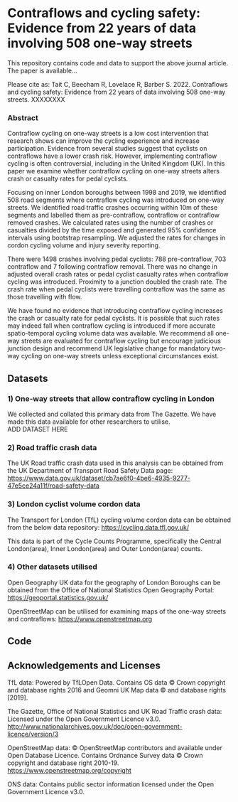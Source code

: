 # Contraflows and cycling safety: Evidence from 22 years of data involving 508 one-way streets  

This repository contains code and data to support the above journal article. The paper is available... 

Please cite as:
Tait C, Beecham R, Lovelace R, Barber S. 2022. Contraflows and cycling safety: Evidence from 22 years of data involving 508 one-way streets. XXXXXXXX

### Abstract
Contraflow cycling on one-way streets is a low cost intervention that research shows can
improve the cycling experience and increase participation. Evidence from several studies
suggest that cyclists on contraflows have a lower crash risk. However, implementing contraflow
cycling is often controversial, including in the United Kingdom (UK). In this paper we examine
whether contraflow cycling on one-way streets alters crash or casualty rates for pedal cyclists.  

Focusing on inner London boroughs between 1998 and 2019, we identified 508 road segments
where contraflow cycling was introduced on one-way streets. We identified road traffic crashes
occurring within 10m of these segments and labelled them as pre-contraflow, contraflow or
contraflow removed crashes. We calculated rates using the number of crashes or casualties
divided by the time exposed and generated 95% confidence intervals using bootstrap
resampling. We adjusted the rates for changes in cordon cycling volume and injury severity
reporting.  

There were 1498 crashes involving pedal cyclists: 788 pre-contraflow, 703 contraflow and 7
following contraflow removal. There was no change in adjusted overall crash rates or pedal
cyclist casualty rates when contraflow cycling was introduced. Proximity to a junction doubled
the crash rate. The crash rate when pedal cyclists were travelling contraflow was the same as
those travelling with flow.  

We have found no evidence that introducing contraflow cycling increases the crash or casualty
rate for pedal cyclists. It is possible that such rates may indeed fall when contraflow cycling is
introduced if more accurate spatio-temporal cycling volume data was available. We recommend
all one-way streets are evaluated for contraflow cycling but encourage judicious junction design and recommend UK legislative change for mandatory two-way cycling on one-way streets unless exceptional circumstances exist.

## Datasets
### 1) One-way streets that allow contraflow cycling in London
We collected and collated this primary data from The Gazette. We have made this data available for other researchers to utilise.  
ADD DATASET HERE


### 2) Road traffic crash data
The UK Road traffic crash data used in this analysis can be obtained from the UK Department of Transport Road Safety Data page:
https://www.data.gov.uk/dataset/cb7ae6f0-4be6-4935-9277-47e5ce24a11f/road-safety-data

### 3) London cyclist volume cordon data
The Transport for London (TfL) cycling volume cordon data can be obtained from the below data repository:
https://cycling.data.tfl.gov.uk/  

This data is part of the Cycle Counts Programme, specifically the Central London(area), Inner London(area) and Outer London(area) counts.    

### 4) Other datasets utilised
Open Geography UK data for the geography of London Boroughs can be obtained from the Office of National Statistics Open Geography Portal:
https://geoportal.statistics.gov.uk/

OpenStreetMap can be utilised for examining maps of the one-way streets and contraflows:
https://www.openstreetmap.org


## Code


## Acknowledgements and Licenses

TfL data: Powered by TfLOpen Data.  Contains OS data © Crown copyright and database rights 2016 and Geomni UK Map data © and database rights [2019].  

The Gazette, Office of National Statistics and UK Road Traffic crash data: Licensed under the Open Government Licence v3.0. http://www.nationalarchives.gov.uk/doc/open-government-licence/version/3  

OpenStreetMap data: © OpenStreetMap contributors and available under Open Database Licence. Contains Ordnance Survey data © Crown copyright and database right 2010-19. https://www.openstreetmap.org/copyright  

ONS data: Contains public sector information licensed under the Open Government Licence v3.0. 
